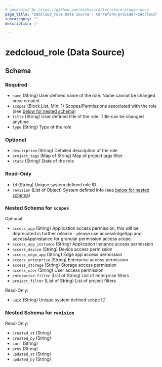 ```yaml
---
# generated by https://github.com/hashicorp/terraform-plugin-docs
page_title: "zedcloud_role Data Source - terraform-provider-zedcloud"
subcategory: ""
description: |-
  
---
```


# zedcloud_role (Data Source)





<!-- schema generated by tfplugindocs -->
## Schema

### Required

- `name` (String) User defined name of the role. Name cannot be changed once created
- `scopes` (Block List, Min: 1) Scopes/Permissions associated with the role (see [below for nested schema](#nestedblock--scopes))
- `title` (String) User defined title of the role. Title can be changed anytime
- `type` (String) Type of the role

### Optional

- `description` (String) Detailed description of the role
- `project_tags` (Map of String) Map of project tags filter
- `state` (String) State of the role

### Read-Only

- `id` (String) Unique system defined role ID
- `revision` (List of Object) System defined info (see [below for nested schema](#nestedatt--revision))

<a id="nestedblock--scopes"></a>
### Nested Schema for `scopes`

Optional:

- `access_app` (String) Application access permission, this will be deprecated in further release - please use accessEdgeApp and accessAppInstance for granular permission access scope.
- `access_app_instance` (String) Application Instance access permission
- `access_device` (String) Device access permission
- `access_edge_app` (String) Edge app access permission
- `access_enterprise` (String) Enterprise access permission
- `access_storage` (String) Storage access permission
- `access_user` (String) User access permission
- `enterprise_filter` (List of String) List of enterprise filters
- `project_filter` (List of String) List of project filters

Read-Only:

- `uuid` (String) Unique system defined scope ID


<a id="nestedatt--revision"></a>
### Nested Schema for `revision`

Read-Only:

- `created_at` (String)
- `created_by` (String)
- `curr` (String)
- `prev` (String)
- `updated_at` (String)
- `updated_by` (String)
